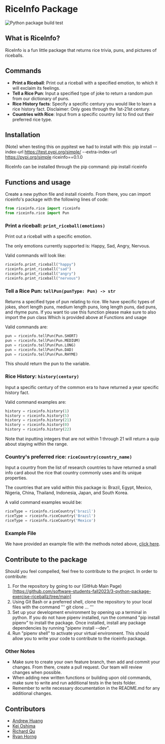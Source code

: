 # RiceInfo Package
![Python package build test](https://github.com/software-students-fall2023/3-python-package-exercise-riceballz/actions/workflows/workflow.yaml/badge.svg)


## What is RiceInfo?

RiceInfo is a fun little package that returns rice trivia, puns, and pictures of riceballs.

## Commands

- **Print a Riceball**: Print out a riceball with a specified emotion, to which it will exclaim its feelings.
- **Tell a Rice Pun**: Input a specified type of joke to return a random pun from our dictionary of puns.
- **Rice History facts**: Specify a specific century you would like to learn a rice history fact. Disclaimer: Only goes through the 1st-21st century.
- **Countries with Rice**: Input from a specific country list to find out their preferred rice type.

## Installation
(Note) when testing this on pypitest we had to install with this: pip install --index-url https://test.pypi.org/simple/ --extra-index-url https://pypi.org/simple riceinfo==0.1.0

RiceInfo can be installed through the pip command: pip install riceinfo

## Functions and usage

Create a new python file and install riceinfo. From there, you can import riceinfo's package with the following lines of code:
```python
from riceinfo.rice import riceinfo
from riceinfo.rice import Pun
```


### Print a riceball: `print_riceball(emotions)`

Print out a riceball with a specific emotion.

The only emotions currently supported is: Happy, Sad, Angry, Nervous.

Valid commands will look like:
```python
riceinfo.print_riceball("happy")
riceinfo.print_riceball("sad")
riceinfo.print_riceball("angry")
riceinfo.print_riceball("nervous")
```

### Tell a Rice Pun: `tellPun(punType: Pun) -> str`

Returns a specified type of pun relating to rice. We have specific types of jokes, short length puns, medium length puns, long length puns, dad puns, and rhyme puns. If you want tio use this function please make sure to also import the pun class Which is provided above at Functions and usage

Valid commands are:
```python
pun = riceinfo.tellPun(Pun.SHORT)
pun = riceinfo.tellPun(Pun.MEDIUM)
pun = riceinfo.tellPun(Pun.LONG)
pun = riceinfo.tellPun(Pun.DAD)
pun = riceinfo.tellPun(Pun.RHYME)
```


This should return the pun to the variable.

### Rice History: `history(century)`

Input a specific century of the common era to have returned a year specific history fact.

Valid command examples are:
```python
history = riceinfo.history(1)
history = riceinfo.history(5)
history = riceinfo.history(21)
history = riceinfo.history(0)
history = riceinfo.history(22)
```



Note that inputting integers that are not within 1 through 21 will return a quip about staying within the range.

### Country's preferred rice: `riceCountry(country_name)`

Input a country from the list of research countries to have returned a small info card about the rice that country commonly uses and its unique properties.

The countries that are valid within this package is: Brazil, Egypt, Mexico, Nigeria, China, Thailand, Indonesia, Japan, and South Korea.

A valid command examples would be:
```python
riceType = riceinfo.riceCountry('brazil')
riceType = riceinfo.riceCountry('Brazil')
riceType = riceinfo.riceCountry('Mexico')
```


### Example File
We have provided an example file with the methods noted above, [click here](https://github.com/software-students-fall2023/3-python-package-exercise-riceballz/blob/main/src/riceinfo/__main__.py).

## Contribute to the package

Should you feel compelled, feel free to contribute to the project. In order to contribute:
1. For the repository by going to our (GitHub Main Page)[https://github.com/software-students-fall2023/3-python-package-exercise-riceballz/tree/main]
2. Using Git Bash or a preferred shell, clone the repository to your local files with the command
'''
git clone ...
'''
3. Set up your development environment by opening up a terminal in python. If you do not have pipenv installed, run the command "pip install pipenv" to install the package. Once installed, install any package dependencies by running "pipenv install --dev".
4. Run "pipenv shell" to activate your virtual environment.
This should allow you to write your code to contribute to the riceinfo package.

### Other Notes

- Make sure to create your own feature branch, then add and commit your changes. From there, create a pull request. Our team will review changes when possible.
- When adding new written functions or building upon old commands, make sure to write and run additional tests in the tests folder.
- Remember to write necessary documentation in the README.md for any additional changes.

## Contributors

- [Andrew Huang](https://github.com/andrew0022)
- [Kei Oshima](https://github.com/KeiOshima)
- [Richard Qu](https://github.com/kingslayerrq)
- [Ryan Horng](https://github.com/Ryan-Horng)
